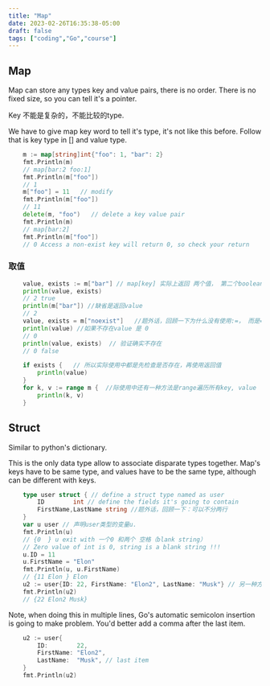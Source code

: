 ```yaml
---
title: "Map"
date: 2023-02-26T16:35:38-05:00
draft: false
tags: ["coding","Go","course"]
---
```


## Map

Map can store any types key and value pairs, there is no order. There is no fixed size, so you can tell it's a pointer.

Key 不能是复杂的，不能比较的type.

We have to give map key word to tell it's type, it's not like this before. Follow that is key type in [] and value type.

```go
	m := map[string]int{"foo": 1, "bar": 2} 
	fmt.Println(m)
    // map[bar:2 foo:1]
    fmt.Println(m["foo"])
    // 1
	m["foo"] = 11   // modify
	fmt.Println(m["foo"])
    // 11
	delete(m, "foo")   // delete a key value pair
	fmt.Println(m)
    // map[bar:2]
	fmt.Println(m["foo"])
    // 0 Access a non-exist key will return 0, so check your return
```
### 取值
```go
	value, exists := m["bar"] // map[key] 实际上返回 两个值， 第二个boolean表示是否存在。
	println(value, exists)
	// 2 true
	println(m["bar"]) //缺省是返回value
	// 2 
	value, exists = m["noexist"]   //题外话，回顾一下为什么没有使用:=， 而是=
	println(value) //如果不存在value 是 0
	// 0  
	println(value, exists)  // 验证确实不存在
	// 0 false

	if exists {   // 所以实际使用中都是先检查是否存在，再使用返回值
		println(value)
	}
	for k, v := range m {  //际使用中还有一种方法是range遍历所有key, value
		println(k, v)
	}
```
## Struct

Similar to python's dictionary. 

This is the only data type allow to associate disparate types together. Map's keys have to be same type, and values have to be the same type, although can be different with keys.

```go
	type user struct { // define a struct type named as user
		ID        int // define the fields it's going to contain
		FirstName,LastName string //题外话，回顾一下：可以不分两行
	}
	var u user // 声明user类型的变量u.
	fmt.Println(u)
    // {0  } u exit with 一个0 和两个 空格（blank string）
    // Zero value of int is 0, string is a blank string !!!
    u.ID = 11
	u.FirstName = "Elon"
	fmt.Println(u, u.FirstName)
    // {11 Elon } Elon
    u2 := user{ID: 22, FirstName: "Elon2", LastName: "Musk"} // 另一种方法声明user类型的变量u2，同时付值
	fmt.Println(u2)
    // {22 Elon2 Musk}
```
Note, when doing this in multiple lines, Go's automatic semicolon insertion is going to make problem.  You'd better add a comma after the last item.
```go
	u2 := user{
		ID:        22,
		FirstName: "Elon2",
		LastName:  "Musk", // last item
	}
	fmt.Println(u2)
```